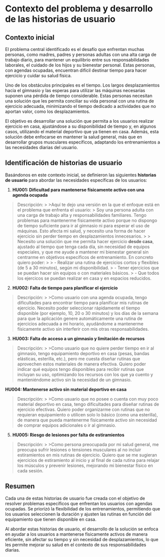 # Contexto del problema y desarrollo de las historias de usuario

## Contexto inicial

El problema central identificado es el desafío que enfrentan muchas personas, como madres, padres y personas adultas con una alta carga de trabajo diario, para mantener un equilibrio entre sus responsabilidades laborales, el cuidado de los hijos y su bienestar personal. Estas personas, con agendas ocupadas, encuentran difícil destinar tiempo para hacer ejercicio y cuidar su salud física.

Uno de los obstáculos principales es el tiempo. Los largos desplazamientos hacia el gimnasio y las esperas para utilizar las máquinas necesarias suponen una pérdida de tiempo considerable. Estas personas necesitan una solución que les permita conciliar su vida personal con una rutina de ejercicio adecuada, minimizando el tiempo dedicado a actividades que no aportan valor, como los desplazamientos.

El objetivo es desarrollar una solución que permita a los usuarios realizar ejercicio en casa, ajustándose a su disponibilidad de tiempo y, en algunos casos, utilizando el material deportivo que ya tienen en casa. Además, esta solución debe enfocarse en mantener la salud general, más que en desarrollar grupos musculares específicos, adaptando los entrenamientos a las necesidades diarias del usuario.

## Identificación de historias de usuario

Basándonos en este contexto inicial, se definieron las siguientes **historias de usuario** para abordar las necesidades específicas de los usuarios:

1. **HU001: Dificultad para mantenerse físicamente activo con una agenda ocupada**
    
>Descripción:
    >
    >Aquí te dejo una versión en la que el enfoque está en el problema que enfrenta el usuario:
    > Soy una persona adulta con una carga de trabajo alta y responsabilidades familiares. Tengo problemas para mantenerme físicamente activo porque no dispongo de tiempo suficiente para ir al gimnasio ni para esperar el uso de máquinas. Esto afecta mi salud, y necesito una forma de hacer ejercicio sin perder tiempo en desplazamientos innecesarios.
    >
    > Necesito una solución que me permita hacer ejercicio **desde casa**, ajustado al tiempo que tenga cada día, sin necesidad de equipos especiales, y que me ayude a mantener mi bienestar general sin centrarme en objetivos específicos de entrenamiento. En concreto quiero poder: 
    > 
    >   - Realizar una rutina de ejercicios cortos y flexibles (de 5 a 30 minutos), según mi disponibilidad.
    >   - Tener ejercicios que se puedan hacer sin equipos o con materiales básicos.
    >   - Que todos los ejercicos se puedan realizar en casa y en espacios reducidos.

2. **HU002: Falta de tiempo para planificar el ejercicio**

>Descripción:
    >
    >Como usuario con una agenda ocupada, tengo dificultades para encontrar tiempo para planificar mis rutinas de ejercicio. Necesito poder seleccionar rápidamente el tiempo disponible (por ejemplo, 10, 20 o 30 minutos) y los días de la semana para que la aplicación genere automáticamente una rutina de ejercicios adecuada a mi horario, ayudándome a mantenerme físicamente activo sin interferir con mis otras responsabilidades.

3. **HU003: Falta de acceso a un gimnasio y limitación de recursos**

>Descripción:
    >
    >Como usuario que no quiere perder tiempo en ir al gimnasio, tengo equipamiento deportivo en casa (pesas, bandas elásticas, esterilla, etc.), pero me cuesta diseñar rutinas que aprovechen estos materiales de manera efectiva. Quiero poder indicar qué equipos tengo disponibles para recibir rutinas que incluyan su uso, optimizando los recursos con los que ya cuento y manteniéndome activo sin la necesidad de un gimnasio.

**HU004: Mantenerse activo sin material deportivo en casa**

>Descripción:
    >
    >Como usuario que no posee o cuenta con muy poco material deportivo en casa, tengo dificultades para diseñar rutinas de ejercicio efectivas. Quiero poder organizarme con rutinas que no requieran equipamiento o utilicen solo lo básico (como una esterilla), de manera que pueda mantenerme físicamente activo sin necesidad de comprar equipos adicionales o ir al gimnasio.

5. **HU005: Riesgo de lesiones por falta de estiramientos**

>Descripción:
    >
    >Como persona preocupada por mi salud general, me preocupa sufrir lesiones o tensiones musculares al no incluir estiramientos en mis rutinas de ejercicio. Quiero que se me sugieran ejercicios de estiramiento al inicio y al final de cada rutina para relajar los músculos y prevenir lesiones, mejorando mi bienestar físico en cada sesión.

## Resumen

Cada una de estas historias de usuario fue creada con el objetivo de resolver problemas específicos que enfrentan los usuarios con agendas ocupadas. Se priorizó la flexibilidad de los entrenamientos, permitiendo que los usuarios seleccionen la duración y ajusten las rutinas en función del equipamiento que tienen disponible en casa.

Al abordar estas historias de usuario, el desarrollo de la solución se enfoca en ayudar a los usuarios a mantenerse físicamente activos de manera eficiente, sin afectar su tiempo y sin necesidad de desplazamientos, lo que les permite mejorar su salud en el contexto de sus responsabilidades diarias.
